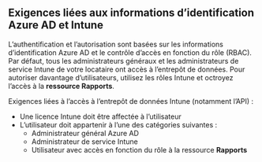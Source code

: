 <!-- This include is part of the Intune Data Warehouse documentation. -->

## <a name="azure-ad-and-intune-credential-requirements"></a>Exigences liées aux informations d’identification Azure AD et Intune

L’authentification et l’autorisation sont basées sur les informations d’identification Azure AD et le contrôle d’accès en fonction du rôle (RBAC). Par défaut, tous les administrateurs généraux et les administrateurs de service Intune de votre locataire ont accès à l’entrepôt de données. Pour autoriser davantage d’utilisateurs, utilisez les rôles Intune et octroyez l’accès à la **ressource Rapports**.

Exigences liées à l’accès à l’entrepôt de données Intune (notamment l’API) :

  -  Une licence Intune doit être affectée à l’utilisateur
  -  L’utilisateur doit appartenir à l’une des catégories suivantes :
      -  Administrateur général Azure AD
      -  Administrateur de service Intune
      -  Utilisateur avec accès en fonction du rôle à la ressource **Rapports**